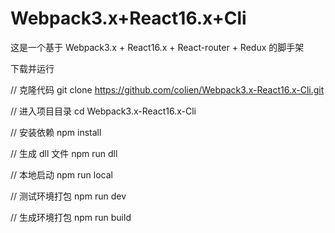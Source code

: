 # Webpack3.x+React16.x+Cli
这是一个基于 Webpack3.x + React16.x + React-router + Redux 的脚手架

下载并运行

// 克隆代码
git clone https://github.com/colien/Webpack3.x-React16.x-Cli.git

// 进入项目目录
cd Webpack3.x-React16.x-Cli

// 安装依赖
npm install

// 生成 dll 文件
npm run dll

// 本地启动
npm run local

// 测试环境打包
npm run dev

// 生成环境打包
npm run build






